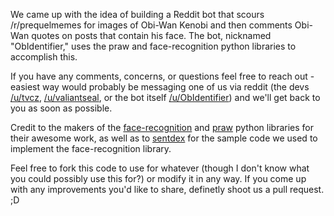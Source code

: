 We came up with the idea of building a Reddit bot that scours /r/prequelmemes for images of Obi-Wan Kenobi and then comments Obi-Wan quotes on posts that contain his face.
The bot, nicknamed "ObIdentifier," uses the praw and face-recognition python libraries to accomplish this.

If you have any comments, concerns, or questions feel free to reach out - easiest way would probably be messaging one of us via reddit (the devs [/u/tvcz](https://www.reddit.com/user/tvcz), [/u/valiantseal](https://www.reddit.com/user/valiantseal/), or the bot itself [/u/ObIdentifier](https://www.reddit.com/user/obidentifier)) and we'll get back to you as soon as possible.

Credit to the makers of the [face-recognition](https://pypi.org/project/face-recognition/) and [praw](https://pypi.org/project/praw/) python libraries for their awesome work, as well as to [sentdex](https://www.youtube.com/c/sentdex "sentdex's YouTube channel") for the sample code we used to implement the face-recognition library.

Feel free to fork this code to use for whatever (though I don't know what you could possibly use this for?) or modify it in any way.
If you come up with any improvements you'd like to share, definetly shoot us a pull request. ;D
